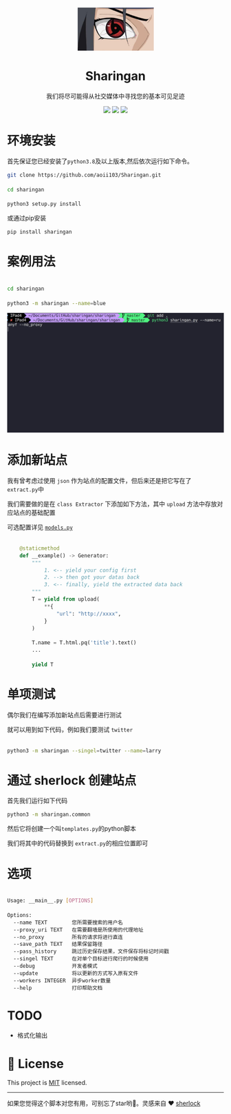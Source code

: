 <p align="center">
<img src="medias/main.jpeg" width=177 height=100 />
    <h1 align="center" >Sharingan</h1>
    <p align="center">我们将尽可能得从社交媒体中寻找您的基本可见足迹</p>
        <p align="center">
    <a href="https://app.codacy.com/manual/aoii103/Sharingan?utm_source=github.com&utm_medium=referral&utm_content=aoii103/Sharingan&utm_campaign=Badge_Grade_Dashboard"><img src="https://api.codacy.com/project/badge/Grade/f00d1d69a99346038d14df4bec303034"/></a>
    <a target="_blank" href="https://www.python.org/downloads/" title="Python version"><img src="https://img.shields.io/badge/python-%3E=_3.8-green.svg"></a>
    <a target="_blank" href="LICENSE" title="License: MIT"><img src="https://img.shields.io/badge/License-MIT-blue.svg"></a>
</p>




# 环境安装

首先保证您已经安装了```python3.8```及以上版本,然后依次运行如下命令。

```sh
git clone https://github.com/aoii103/Sharingan.git

cd sharingan

python3 setup.py install 
```
 
或通过pip安装

```bash
pip install sharingan
```



# 案例用法

```sh

cd sharingan

python3 -m sharingan --name=blue

```

![](./medias/use.gif)

# 添加新站点

我有曾考虑过使用 `json` 作为站点的配置文件，但后来还是把它写在了 `extract.py`中

我们需要做的是在 `class Extractor` 下添加如下方法，其中 `upload` 方法中存放对应站点的基础配置

可选配置详见 [`models.py`](https://github.com/aoii103/Sharingan/blob/master/sharingan/models.py#L25)


```python

    @staticmethod
    def __example() -> Generator:
        """
            1. <-- yield your config first
            2. --> then got your datas back 
            3. <-- finally, yield the extracted data back
        """
        T = yield from upload(
            **{
                "url": "http://xxxx", 
            }
        )

        T.name = T.html.pq('title').text()
        ...

        yield T

```

# 单项测试

偶尔我们在编写添加新站点后需要进行测试

就可以用到如下代码，例如我们要测试 `twitter`

```bash

python3 -m sharingan --singel=twitter --name=larry  

```

# 通过 sherlock 创建站点

首先我们运行如下代码

```bash
python3 -m sharingan.common
```

然后它将创建一个叫`templates.py`的python脚本

我们将其中的代码替换到 `extract.py`的相应位置即可


# 选项

```bash

Usage: __main__.py [OPTIONS]

Options:
  --name TEXT        您所需要搜索的用户名
  --proxy_uri TEXT   在需要翻墙是所使用的代理地址
  --no_proxy         所有的请求将进行直连
  --save_path TEXT   结果保留路径
  --pass_history     跳过历史保存结果，文件保存将标记时间戳
  --singel TEXT      在对单个目标进行爬行的时候使用
  --debug            开发者模式
  --update           将以更新的方式写入原有文件
  --workers INTEGER  异步worker数量
  --help             打印帮助文档 

```


# TODO

- 格式化输出

# 📝 License

This project is [MIT](https://github.com/kefranabg/readme-md-generator/blob/master/LICENSE) licensed.

***

如果您觉得这个脚本对您有用，可别忘了star哟🐶。灵感来自 ❤️ [sherlock](https://github.com/sherlock-project/sherlock)

